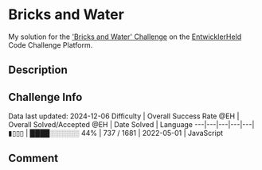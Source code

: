 # Bricks and Water

My solution for the ['Bricks and Water' Challenge](https://platform.entwicklerheld.de/challenge/bricks-and-water?technology=JavaScript) on the [EntwicklerHeld](https://platform.entwicklerheld.de/) Code Challenge Platform.

## Description


## Challenge Info
Data last updated: 2024-12-06
Difficulty | Overall Success Rate @EH | Overall Solved/Accepted @EH | Date Solved | Language
---|---|---|---|---|
▮▯▯▯ | ████░░░░░░ 44% | 737 / 1681 | 2022-05-01 | JavaScript

## Comment
